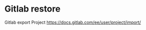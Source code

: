 # Gitlab restore

<!-- scp /mnt/c/temp/gitlab_all_repos.tar.gz  root@10.88.0.230:/tmp/

mkdir -p /tmp/gitlab_repos

cd /tmp/gitlab_repos

tar -xzf /tmp/gitlab_all_repos.tar.gz

ls -la
mkdir -p /var/opt/gitlab/git-data/repositories/@hashed/

cp -r @hashed/* /var/opt/gitlab/git-data/repositories/@hashed/

chown -R git:git /var/opt/gitlab/git-data/repositories/@hashed/

gitlab-ctl restart -->

<!-- ## OLD 

 gitlab-backup create

 scp /var/opt/gitlab/backups/1733480257_2024_12_06_13.11.4_gitlab_backup.tar root@10.88.0.230:/var/opt/gitlab/backups/
 scp /etc/gitlab/gitlab.rb root@10.88.0.230:/etc/gitlab/
 scp /etc/gitlab/gitlab-secrets.json root@10.88.0.230:/etc/gitlab/

## New must be same version

 gitlab-ctl reconfigure

chown git:git /var/opt/gitlab/backups/1733480257_2024_12_06_13.11.4_gitlab_backup.tar
chmod 600 /var/opt/gitlab/backups/1733480257_2024_12_06_13.11.4_gitlab_backup.tar
gitlab-backup restore BACKUP=1733480257_2024_12_06_13.11.4

chown -R git:git /var/opt/gitlab/git-data/repositories/
chown root:root /etc/gitlab/gitlab.rb /etc/gitlab/gitlab-secrets.json
chmod 600 /etc/gitlab/gitlab.rb /etc/gitlab/gitlab-secrets.json

gitlab-ctl reconfigure

gitlab-ctl restart -->

Gitlab export Project <https://docs.gitlab.com/ee/user/project/import/>
